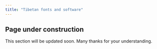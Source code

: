 ```yaml
---
title: "Tibetan fonts and software"
---
```


##  Page under construction 

This section will be updated soon. Many thanks for your understanding. 
